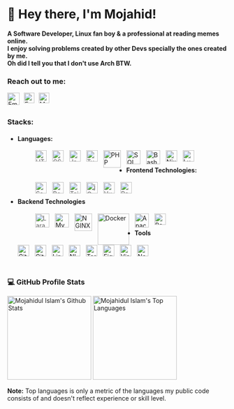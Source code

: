 # 👋 Hey there, I'm Mojahid!
**A Software Developer, Linux fan boy & a professional at reading memes online.<br> I enjoy solving problems created by other Devs specially the ones created by me.<br/>Oh did I tell you that I don't use Arch BTW.**
<br/>

### Reach out to me:
  [<img align="left" title="Email itsemon245@gmail.com" width="28px" src="https://api.iconify.design/line-md:email-alt-twotone.svg?color=%2333d17a" style="margin-right:10px;margin-bottom:4px;" />](mailto:itsemon245@gmail.com)
  [<img align="left" title="facebook.com/itsemon245"  alt="Facebook Icon" width="24px" src="https://api.iconify.design/logos:facebook.svg" style="margin-right:10px;" />](https://www.facebook.com/itsemon245/)
  [<img align="left" title="itsemon245"  alt="Messenger Icon" width="24px" src="https://api.iconify.design/logos:messenger.svg" style="margin-right:10px;" />](https://messenger.com/itsemon245/)
  <br/>
  <br/>

### Stacks:
  - #### Languages:
    > <img align="left" title="HTML 5" alt="HTML5" width="26px" src="https://cdn.jsdelivr.net/gh/devicons/devicon/icons/html5/html5-original.svg" style="padding-right:10px;" />
    > <img align="left" title="CSS 3" alt="CSS3" width="26px" src="https://cdn.jsdelivr.net/gh/devicons/devicon/icons/css3/css3-original.svg" style="padding-right:10px;" />
    > <img align="left" title="JavaScript" alt="JavaScript" width="26px" src="https://cdn.jsdelivr.net/gh/devicons/devicon/icons/javascript/javascript-original.svg" style="padding-right:10px;" />
    > <img align="left" title="Typescript" alt="Typescript" width="26px" src="https://api.iconify.design/logos:typescript-icon.svg" style="padding-right:10px;" />
    <img align="left" title="PHP" alt="PHP" width="40px" src="https://api.iconify.design/logos:php.svg" style="padding-right:10px;" />
    <img align="left" title="SQL" alt="SQL" width="32px" src="https://api.iconify.design/carbon:sql.svg?color=%23e01b24" style="padding-right:10px;" />
    <img align="left" title="Bash" alt="Bash" width="32px" src="https://api.iconify.design/skill-icons:bash-light.svg?color=%23ff7800" style="padding-right:10px;" />
    <img align="left" title="Nix" alt="Nix" width="26px" src="https://api.iconify.design/vscode-icons:file-type-nix.svg" style="padding-right:10px;" />
    <img align="left" title="Lua" alt="Lua" width="26px" src="https://api.iconify.design/devicon:lua.svg" style="padding-right:10px;" />
    
    <br/>
  - #### Frontend Technologies:
    > <img align="left" title="SASS" alt="Sass" width="26px" src="https://cdn.jsdelivr.net/gh/devicons/devicon/icons/sass/sass-original.svg" style="padding-right:10px;" />
    > <img align="left" title="Bootstrap" alt="Bootstrap" width="26px" src="https://api.iconify.design/logos:bootstrap.svg" style="padding-right:10px;" />
    > <img align="left" title="Tailwind CSS" alt="Tailwind" width="26px" src="https://api.iconify.design/logos:tailwindcss-icon.svg" style="padding-right:10px;" />
    > <img align="left" title="jQuery" alt="jQuery" width="26px" src="https://cdn.jsdelivr.net/gh/devicons/devicon/icons/jquery/jquery-original.svg" style="padding-right:10px;" />
    > <img align="left" title="Vue" alt="Vue" width="26px" src="https://cdn.jsdelivr.net/gh/devicons/devicon/icons/vuejs/vuejs-original.svg" style="padding-right:10px;" />
    > <img align="left" title="React" alt="React" width="26px" src="https://cdn.jsdelivr.net/gh/devicons/devicon/icons/react/react-original.svg" style="padding-right:10px;" />
    <br/>
  - #### Backend Technologies
    > <img align="left" title="Larvel" alt="Laravel" width="32px" src="https://avatars.githubusercontent.com/u/958072" style="padding-right:10px;" />
    <img align="left" title="MySQL" alt="MySQL" width="32px" src="https://api.iconify.design/logos:mysql.svg" style="padding-right:10px;" />
    <img align="left" title="NGINX" alt="NGINX" width="40px" src="https://api.iconify.design/devicon:nginx.svg" style="padding-right:10px;" />
    <img align="left" title="Docker" alt="Docker" width="72px" src="https://api.iconify.design/logos:docker.svg" style="padding-right:10px;" />
    <img align="left" title="Apache" alt="Apache" width="32px" src="https://api.iconify.design/devicon:apache.svg" style="padding-right:10px;" />
    <img align="left" title="REST API" alt="Rest API Icon" width="26px" src="https://api.iconify.design/mdi:api.svg?color=%23e66100" style="padding-right:10px;" />
    <br/>
  - #### Tools
    > 
    <img align="left" title="Git" alt="Git" width="26px" src="https://cdn.jsdelivr.net/gh/devicons/devicon/icons/git/git-original.svg" style="padding-right:10px;" />
    <img align="left" title="Github" alt="GitHub" width="26px" src="https://user-images.githubusercontent.com/3369400/139447912-e0f43f33-6d9f-45f8-be46-2df5bbc91289.png" style="padding-right:10px;" />
    <img align="left" title="Linux" alt="Linux" width="26px" src="https://cdn.jsdelivr.net/gh/devicons/devicon/icons/linux/linux-original.svg" style="padding-right:10px;" />
    <img align="left" title="NIXOS" alt="NIXOS" width="26px" src="https://api.iconify.design/vscode-icons:file-type-nix.svg" style="padding-right:10px;" />
    <img align="left" title="Shell" alt="Terminal" width="26px" src="https://avatars.githubusercontent.com/u/8104776" style="padding-right:10px;" />
    <img align="left" title="Figma" alt="Figma" width="26px" src="https://cdn.jsdelivr.net/gh/devicons/devicon/icons/figma/figma-original.svg" style="padding-right:10px;" />
    <img align="left" title="Visual Studio Code"  alt="Visual Studio Code" width="26px" src="https://cdn.jsdelivr.net/gh/devicons/devicon/icons/vscode/vscode-original.svg" style="padding-right:10px;" />
    <img align="left" title="Neovim"  alt="Neovim" width="26px" src="https://api.iconify.design/devicon:neovim.svg" style="padding-right:10px;" />
<br />
<br />
<br />

 
 <h3>💻 GitHub Profile Stats</h3>
 <!-- https://github.com/anuraghazra/github-readme-stats -->
  <a href="#"><img alt="Mojahidul Islam's Github Stats" src="https://denvercoder1-github-readme-stats.vercel.app/api/?username=itsemon245&show_icons=true&include_all_commits=true&count_private=true&theme=react&hide_border=true&bg_color=1F222E&title_color=F85D7F&icon_color=F8D866" height="192px"/></a>
 <a href="#"> <img alt="Mojahidul Islam's Top Languages" src="https://denvercoder1-github-readme-stats.vercel.app/api/top-langs/?username=itsemon245&langs_count=8&layout=compact&theme=react&hide_border=true&bg_color=1F222E&title_color=F85D7F&icon_color=F8D866&hide=Jupyter%20Notebook,Roff" height="192px"/></a>
  <br/>

  <b>Note:</b> Top languages is only a metric of the languages my public code consists of and doesn't reflect experience or skill level.
<br/>
